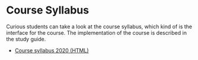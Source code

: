 # Course Syllabus
Curious students can take a look at the course syllabus, which kind of is the interface for the course. The implementation of the course is described in the study guide.

* <a href="static-files/course-syllabus-2020.html" target="_blank">Course syllabus 2020 (HTML)</a>
